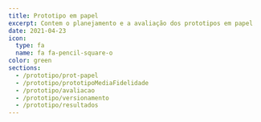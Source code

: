 ```yaml
---
title: Prototipo em papel
excerpt: Contem o planejamento e a avaliação dos prototipos em papel
date: 2021-04-23
icon:
  type: fa
  name: fa fa-pencil-square-o
color: green
sections:
  - /prototipo/prot-papel
  - /prototipo/prototipoMediaFidelidade
  - /prototipo/avaliacao
  - /prototipo/versionamento
  - /prototipo/resultados
---
```

